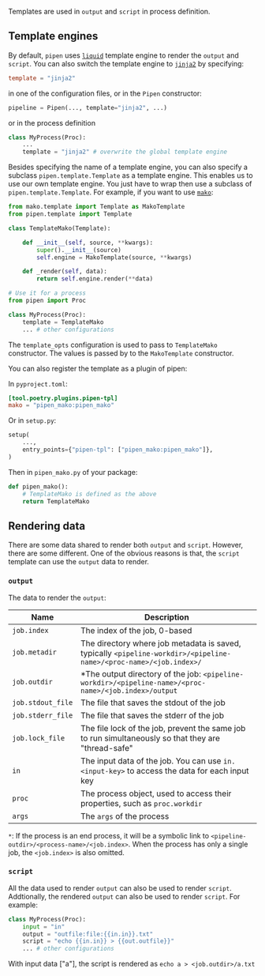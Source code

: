 Templates are used in `output` and `script` in process definition.

## Template engines

By default, `pipen` uses [`liquid`][1] template engine to render the `output` and `script`. You can also switch the template engine to [`jinja2`][2] by specifying:

```toml
template = "jinja2"
```

in one of the configuration files, or in the `Pipen` constructor:

```python
pipeline = Pipen(..., template="jinja2", ...)
```

or in the process definition

```python
class MyProcess(Proc):
    ...
    template = "jinja2" # overwrite the global template engine
```

Besides specifying the name of a template engine, you can also specify a subclass `pipen.template.Template` as a template engine. This enables us to use our own template engine. You just have to wrap then use a subclass of `pipen.template.Template`. For example, if you want to use [`mako`][3]:

```python
from mako.template import Template as MakoTemplate
from pipen.template import Template

class TemplateMako(Template):

    def __init__(self, source, **kwargs):
        super().__init__(source)
        self.engine = MakoTemplate(source, **kwargs)

    def _render(self, data):
        return self.engine.render(**data)

# Use it for a process
from pipen import Proc

class MyProcess(Proc):
    template = TemplateMako
    ... # other configurations

```

The `template_opts` configuration is used to pass to `TemplateMako` constructor. The values is passed by to the `MakoTemplate` constructor.

You can also register the template as a plugin of pipen:

In `pyproject.toml`:

```toml
[tool.poetry.plugins.pipen-tpl]
mako = "pipen_mako:pipen_mako"
```

Or in `setup.py`:

```python
setup(
    ...,
    entry_points={"pipen-tpl": ["pipen_mako:pipen_mako"]},
)
```

Then in `pipen_mako.py` of your package:

```python
def pipen_mako():
    # TemplateMako is defined as the above
    return TemplateMako
```

## Rendering data

There are some data shared to render both `output` and `script`. However, there are some different. One of the obvious reasons is that, the `script` template can use the `output` data to render.

### `output`

The data to render the `output`:

|Name|Description|
|-|-|
|`job.index`|The index of the job, 0-based|
|`job.metadir`|The directory where job metadata is saved, typically `<pipeline-workdir>/<pipeline-name>/<proc-name>/<job.index>/`|
|`job.outdir`|*The output directory of the job: `<pipeline-workdir>/<pipeline-name>/<proc-name>/<job.index>/output`|
|`job.stdout_file`|The file that saves the stdout of the job|
|`job.stderr_file`|The file that saves the stderr of the job|
|`job.lock_file`|The file lock of the job, prevent the same job to run simultaneously so that they are "thread-safe"|
|`in`|The input data of the job. You can use `in.<input-key>` to access the data for each input key|
|`proc`|The process object, used to access their properties, such as `proc.workdir`|
|`args`|The `args` of the process|

`*`: If the process is an end process, it will be a symbolic link to `<pipeline-outdir>/<process-name>/<job.index>`. When the process has only a single job, the `<job.index>` is also omitted.

### `script`

All the data used to render `output` can also be used to render `script`. Addtionally, the rendered `output` can also be used to render `script`. For example:

```python
class MyProcess(Proc):
    input = "in"
    output = "outfile:file:{{in.in}}.txt"
    script = "echo {{in.in}} > {{out.outfile}}"
    ... # other configurations

```

With input data ["a"], the script is rendered as `echo a > <job.outdir>/a.txt`


[1]: https://github.com/pwwang/liquidpy
[2]: https://github.com/pallets/jinja
[3]: https://www.makotemplates.org/
